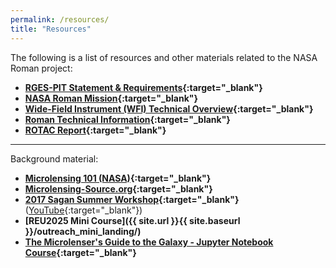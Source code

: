 ```yaml
---
permalink: /resources/
title: "Resources"
---
```


The following is a list of resources and other materials related to the NASA Roman project:
 

* **[RGES-PIT Statement & Requirements](https://roman.gsfc.nasa.gov/science/Roman_teamlist_pit.html#gau){:target="_blank"}**
&nbsp;  
* **[NASA Roman Mission](https://roman.gsfc.nasa.gov/){:target="_blank"}**
&nbsp;  
* **[Wide-Field Instrument (WFI) Technical Overview](https://roman.gsfc.nasa.gov/science/WFI_technical.html){:target="_blank"}**
&nbsp;
* **[Roman Technical Information](https://github.com/RomanSpaceTelescope/roman-technical-information.git){:target="_blank"}**
&nbsp;
* **[ROTAC Report](https://arxiv.org/abs/2505.10574){:target="_blank"}**
&nbsp;

-------------
Background material:

* **[Microlensing 101 (NASA)](https://science.nasa.gov/mission/roman-space-telescope/microlensing/){:target="_blank"}**
&nbsp;  
* **[Microlensing-Source.org](https://www.microlensing-source.org/){:target="_blank"}**  
* **[2017 Sagan Summer Workshop](http://nexsci.caltech.edu/workshop/2017/){:target="_blank"}** ([YouTube](https://www.youtube.com/watch?v=QPfKucBb9B8&list=PLIbTYGsIVYthWRS14eCEK8SK9IOTcaYsf){:target="_blank"}) &nbsp;  
* **[REU2025 Mini Course]({{ site.url }}{{ site.baseurl }}/outreach_mini_landing/)** &nbsp;  
* **[The Microlenser's Guide to the Galaxy - Jupyter Notebook Course](https://github.com/AmberLee2427/TheMicrolensersGuideToTheGalaxy.git){:target="_blank"}** &nbsp;
